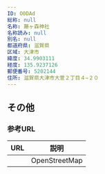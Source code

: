 ```yaml
---
ID: O0DAd
総称: null
名称: 藤ヶ森神社
名称読み: null
別名: null
都道府県: 滋賀県
区域: 大津市
緯度: 34.9903111
経度: 135.9237126
郵便番号: 5202144
住所: 滋賀県大津市大萱２丁目４−２０
---
```


## その他

### 参考URL

| URL | 説明          |
| --- | ------------- |
|     | OpenStreetMap |
